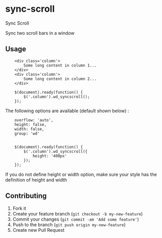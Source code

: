 sync-scroll
===========

Sync Scroll

Sync two scroll bars in a window

## Usage
    
        <div class='column'>
			Some long content in column 1...
		</div>
		<div class='column'>
			Some long content in column 2...
		</div>

		$(document).ready(function() {
			$('.column').wd_syncscroll();
		});

The following options are available (default shown below) :

		overflow: 'auto', 
		height: false,
		width: false,
		group: 'wd'

		
		$(document).ready(function() {
			$('.column').wd_syncscroll({
				height: '400px'
			});
		});

If you do not define height or width option, make sure your style has the definition of height and width

## Contributing

1. Fork it
2. Create your feature branch (`git checkout -b my-new-feature`)
3. Commit your changes (`git commit -am 'Add some feature'`)
4. Push to the branch (`git push origin my-new-feature`)
5. Create new Pull Request
